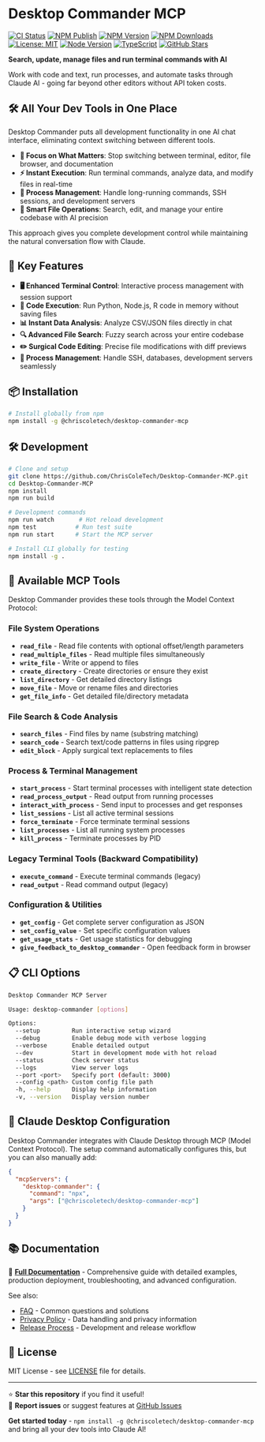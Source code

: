 # Desktop Commander MCP

[![CI Status](https://github.com/ChrisColeTech/Desktop-Commander-MCP/workflows/Validation/badge.svg)](https://github.com/ChrisColeTech/Desktop-Commander-MCP/actions)
[![NPM Publish](https://github.com/ChrisColeTech/Desktop-Commander-MCP/workflows/Publish%20to%20NPM/badge.svg)](https://github.com/ChrisColeTech/Desktop-Commander-MCP/actions)
[![NPM Version](https://img.shields.io/npm/v/@chriscoletech/desktop-commander-mcp.svg)](https://www.npmjs.com/package/@chriscoletech/desktop-commander-mcp)
[![NPM Downloads](https://img.shields.io/npm/dm/@chriscoletech/desktop-commander-mcp.svg)](https://www.npmjs.com/package/@chriscoletech/desktop-commander-mcp)
[![License: MIT](https://img.shields.io/badge/License-MIT-yellow.svg)](https://opensource.org/licenses/MIT)
[![Node Version](https://img.shields.io/node/v/@chriscoletech/desktop-commander-mcp.svg)](https://nodejs.org/)
[![TypeScript](https://img.shields.io/badge/TypeScript-007ACC?logo=typescript&logoColor=white)](https://www.typescriptlang.org/)
[![GitHub Stars](https://img.shields.io/github/stars/ChrisColeTech/Desktop-Commander-MCP.svg)](https://github.com/ChrisColeTech/Desktop-Commander-MCP/stargazers)

**Search, update, manage files and run terminal commands with AI**

Work with code and text, run processes, and automate tasks through Claude AI - going far beyond other editors without API token costs.

## 🛠️ All Your Dev Tools in One Place

Desktop Commander puts all development functionality in one AI chat interface, eliminating context switching between different tools.

- **🎯 Focus on What Matters**: Stop switching between terminal, editor, file browser, and documentation
- **⚡ Instant Execution**: Run terminal commands, analyze data, and modify files in real-time
- **🔄 Process Management**: Handle long-running commands, SSH sessions, and development servers
- **📁 Smart File Operations**: Search, edit, and manage your entire codebase with AI precision

This approach gives you complete development control while maintaining the natural conversation flow with Claude.

## 🚀 Key Features

- **🖥️ Enhanced Terminal Control**: Interactive process management with session support
- **🐍 Code Execution**: Run Python, Node.js, R code in memory without saving files  
- **📊 Instant Data Analysis**: Analyze CSV/JSON files directly in chat
- **🔍 Advanced File Search**: Fuzzy search across your entire codebase
- **✏️ Surgical Code Editing**: Precise file modifications with diff previews
- **🔄 Process Management**: Handle SSH, databases, development servers seamlessly

## 📦 Installation

```bash
# Install globally from npm  
npm install -g @chriscoletech/desktop-commander-mcp
```

## 🛠️ Development

```bash
# Clone and setup
git clone https://github.com/ChrisColeTech/Desktop-Commander-MCP.git
cd Desktop-Commander-MCP
npm install
npm run build

# Development commands  
npm run watch       # Hot reload development
npm test           # Run test suite
npm run start      # Start the MCP server

# Install CLI globally for testing
npm install -g .
```



## 🔧 Available MCP Tools

Desktop Commander provides these tools through the Model Context Protocol:

### File System Operations
- **`read_file`** - Read file contents with optional offset/length parameters
- **`read_multiple_files`** - Read multiple files simultaneously  
- **`write_file`** - Write or append to files
- **`create_directory`** - Create directories or ensure they exist
- **`list_directory`** - Get detailed directory listings
- **`move_file`** - Move or rename files and directories
- **`get_file_info`** - Get detailed file/directory metadata

### File Search & Code Analysis  
- **`search_files`** - Find files by name (substring matching)
- **`search_code`** - Search text/code patterns in files using ripgrep
- **`edit_block`** - Apply surgical text replacements to files

### Process & Terminal Management
- **`start_process`** - Start terminal processes with intelligent state detection
- **`read_process_output`** - Read output from running processes  
- **`interact_with_process`** - Send input to processes and get responses
- **`list_sessions`** - List all active terminal sessions
- **`force_terminate`** - Force terminate terminal sessions
- **`list_processes`** - List all running system processes
- **`kill_process`** - Terminate processes by PID

### Legacy Terminal Tools (Backward Compatibility)
- **`execute_command`** - Execute terminal commands (legacy)
- **`read_output`** - Read command output (legacy)

### Configuration & Utilities
- **`get_config`** - Get complete server configuration as JSON
- **`set_config_value`** - Set specific configuration values
- **`get_usage_stats`** - Get usage statistics for debugging
- **`give_feedback_to_desktop_commander`** - Open feedback form in browser

## 📋 CLI Options

```bash
Desktop Commander MCP Server

Usage: desktop-commander [options]

Options:
  --setup         Run interactive setup wizard
  --debug         Enable debug mode with verbose logging
  --verbose       Enable detailed output
  --dev           Start in development mode with hot reload
  --status        Check server status
  --logs          View server logs
  --port <port>   Specify port (default: 3000)
  --config <path> Custom config file path
  -h, --help      Display help information
  -v, --version   Display version number
```

## 🔐 Claude Desktop Configuration

Desktop Commander integrates with Claude Desktop through MCP (Model Context Protocol). The setup command automatically configures this, but you can also manually add:

```json
{
  "mcpServers": {
    "desktop-commander": {
      "command": "npx",
      "args": ["@chriscoletech/desktop-commander-mcp"]
    }
  }
}
```


## 📚 Documentation

📖 **[Full Documentation](docs/README.md)** - Comprehensive guide with detailed examples, production deployment, troubleshooting, and advanced configuration.

See also:
- [FAQ](docs/guides/FAQ.md) - Common questions and solutions
- [Privacy Policy](docs/guides/PRIVACY.md) - Data handling and privacy information
- [Release Process](docs/guides/RELEASE_PROCESS.md) - Development and release workflow

## 📄 License

MIT License - see [LICENSE](LICENSE) file for details.

---

⭐ **Star this repository** if you find it useful!  
🐛 **Report issues** or suggest features at [GitHub Issues](https://github.com/ChrisColeTech/Desktop-Commander-MCP/issues)

**Get started today** - `npm install -g @chriscoletech/desktop-commander-mcp` and bring all your dev tools into Claude AI!